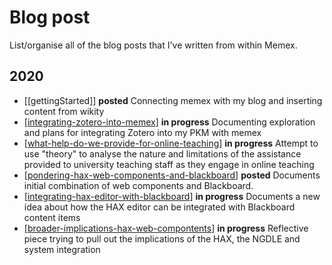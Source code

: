 # Blog post 

List/organise all of the blog posts that I've written from within Memex.

## 2020

- [[gettingStarted]] **posted**
  Connecting memex with my blog and inserting content from wikity
- [[integrating-zotero-into-memex]] __in progress__
  Documenting exploration and plans for integrating Zotero into my PKM with memex
- [[what-help-do-we-provide-for-online-teaching]] __in progress__
  Attempt to use "theory" to analyse the nature and limitations of the assistance provided to university teaching staff as they engage in online teaching
- [[pondering-hax-web-components-and-blackboard]] **posted**
  Documents initial combination of web components and Blackboard.
- [[integrating-hax-editor-with-blackboard]] __in progress__
  Documents a new idea about how the HAX editor can be integrated with Blackboard content items
- [[broader-implications-hax-web-compontents]] __in progress__
  Reflective piece trying to pull out the implications of the HAX, the NGDLE and system integration



[//begin]: # "Autogenerated link references for markdown compatibility"
[integrating-zotero-into-memex]: integrating-zotero-into-memex "Integrating Zotero into Foam"
[what-help-do-we-provide-for-online-teaching]: what-help-do-we-provide-for-online-teaching "what-help-do-we-provide-for-online-teaching"
[pondering-hax-web-components-and-blackboard]: pondering-hax-web-components-and-blackboard "pondering-hax-web-components-and-blackboard"
[integrating-hax-editor-with-blackboard]: integrating-hax-editor-with-blackboard "integrating-hax-editor-with-blackboard"
[broader-implications-hax-web-compontents]: broader-implications-hax-web-compontents "broader-implications-hax-web-compontents"
[//end]: # "Autogenerated link references"